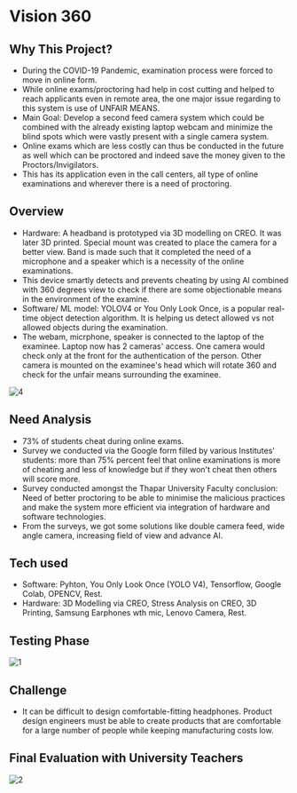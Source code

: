 # Vision 360

## Why This Project?
<ul>
<li> During the COVID-19 Pandemic, examination process were forced to move in online form. </li>
<li> While online exams/proctoring had help in cost cutting and helped to reach applicants even in remote area, the one major issue regarding to this system is use of UNFAIR MEANS. </li>
<li> Main Goal: Develop a second feed camera system which could be combined with the already existing laptop webcam and minimize the blind spots which were vastly present with a single camera system.</li>
<li> Online exams which are less costly can thus be conducted in the future as well which can be proctored and indeed save the money given to the Proctors/Invigilators. </li>
<li> This has its application even in the call centers, all type of online examinations and wherever there is a need of proctoring.</li>
</ul>

## Overview
<ul>
  <li> Hardware: A headband is prototyped via 3D modelling on CREO. It was later 3D printed. Special mount was created to place the camera for a better view. Band is made such that it completed the need of a microphone and a speaker which is a necessity of the online examinations. </li>
<li> This device smartly detects and prevents cheating by using AI combined with 360 degrees view to check if there are some objectionable means in the environment of the examine. </li>
<li> Software/ ML model: YOLOV4 or You Only Look Once, is a popular real-time object detection algorithm. It is helping us detect allowed vs not allowed objects during the examination.</li>
<li> The webam, micrphone, speaker is connected to the laptop of the examinee. Laptop now has 2 cameras' access. One camera would check only at the front for the authentication of the person. Other camera is mounted on the examinee's head which will rotate 360 and check for the unfair means surrounding the examinee.</li>
</ul>

![4](https://user-images.githubusercontent.com/68558847/183279218-48d763cc-13cc-4abd-8a11-6dea7f65c7eb.png)

## Need Analysis
<ul>
  <li> 73% of students cheat during online exams.</li>
  <li> Survey we conducted via the Google form filled by various Institutes' students: more than 75% percent feel that online examinations is more of cheating and less of knowledge but if they won't cheat then others will score more.</li>
  <li> Survey conducted amongst the Thapar University Faculty conclusion: Need of better proctoring to be able to minimise the malicious practices and make the system more efficient via integration of hardware and software technologies.</li>
  <li> From the surveys, we got some solutions like double camera feed, wide angle camera, increasing field of view and advance AI. </li>
</ul>

## Tech used
<ul>
<li>Software: Pyhton, You Only Look Once (YOLO V4), Tensorflow, Google Colab, OPENCV, Rest.</li>
<li>Hardware: 3D Modelling via CREO, Stress Analysis on CREO, 3D Printing, Samsung Earphones wth mic, Lenovo Camera, Rest.</li>
</ul>

## Testing Phase

![1](https://user-images.githubusercontent.com/68558847/183279696-db91da7c-df32-4270-9675-0ef21bb8bda7.png)

## Challenge
<ul>
<li>It can be difficult to design comfortable-fitting headphones. Product design engineers must be able to create products that are comfortable for a large number of people while keeping manufacturing costs low.</li>
</ul>

## Final Evaluation with University Teachers

![2](https://user-images.githubusercontent.com/68558847/183279758-6d8c0e70-2842-43e1-8276-ea8cb5e6f67f.png)




